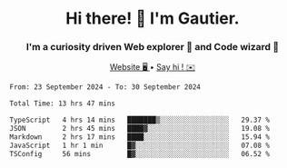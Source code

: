 <h1 align="center">Hi there! 👋 I'm Gautier.</h1>
<h3 align="center">I'm a curiosity driven Web explorer 🚀 and Code wizard 🧙</h3>

<p align="center">
  <a href="https://xisabla.github.io/">Website 🖥️ </a> •
  <a href="mailto:xisabla.dev@gmail.com">Say hi ! ✉️</a>
</p>

<!--START_SECTION:waka-->

```txt
From: 23 September 2024 - To: 30 September 2024

Total Time: 13 hrs 47 mins

TypeScript   4 hrs 14 mins   ███████▒░░░░░░░░░░░░░░░░░   29.37 %
JSON         2 hrs 45 mins   ████▓░░░░░░░░░░░░░░░░░░░░   19.08 %
Markdown     2 hrs 17 mins   ████░░░░░░░░░░░░░░░░░░░░░   15.94 %
JavaScript   1 hr 1 min      █▓░░░░░░░░░░░░░░░░░░░░░░░   07.08 %
TSConfig     56 mins         █▓░░░░░░░░░░░░░░░░░░░░░░░   06.52 %
```

<!--END_SECTION:waka-->
